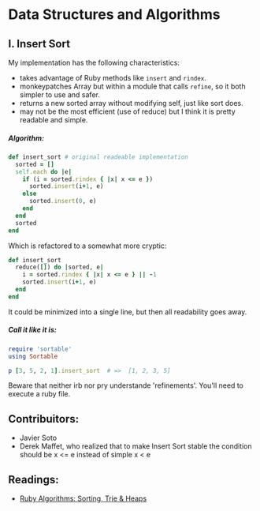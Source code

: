 # Data Structures and Algorithms

## I. Insert Sort

My implementation has the following characteristics:

- takes advantage of Ruby methods like `insert` and `rindex`.
- monkeypatches Array but within a module that calls `refine`, so it both simpler to use and safer.
- returns a new sorted array without modifying self, just like sort does.
- may not be the most efficient (use of reduce) but I think it is pretty readable and simple.

##### Algorithm:

```ruby
def insert_sort # original readeable implementation
  sorted = []
  self.each do |e|
    if (i = sorted.rindex { |x| x <= e })
      sorted.insert(i+1, e)
    else
      sorted.insert(0, e)
    end
  end
  sorted
end
```

Which is refactored to a somewhat more cryptic:

```ruby
def insert_sort
  reduce([]) do |sorted, e|
    i = sorted.rindex { |x| x <= e } || -1
    sorted.insert(i+1, e)
  end
end
```

It could be minimized into a single line, but then all readability goes away.

##### Call it like it is:

```ruby
require 'sortable'
using Sortable

p [3, 5, 2, 1].insert_sort  # =>  [1, 2, 3, 5]
```

Beware that neither irb nor pry understande 'refinements'. You'll need to execute a ruby file.

## Contribuitors:

- Javier Soto
- Derek Maffet, who realized that to make Insert Sort stable the condition should be x <= e instead of simple x < e

## Readings:

- [Ruby Algorithms: Sorting, Trie & Heaps](https://www.igvita.com/2009/03/26/ruby-algorithms-sorting-trie-heaps/)
